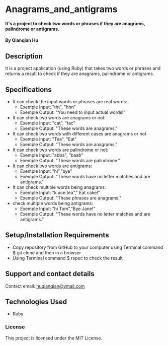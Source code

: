 # Anagrams_and_antigrams

#### It's a project to check two words or phrases if they are anagrams, palindrome or antigrams.

#### By Qianqian Hu

## Description
It is a project application (using Ruby) that takes two words or phrases and returns a result to check if they are anagrams, palindrome or antigrams.
## Specifications
* It can check the input words or phrases are real words:
  * Exemple Input: "tht", "hhn"
  * Exemple Output: "You need to input actual words!"
* It can check two words are anagrams or not:
  * Exemple Input: "cat", "tac"
  * Exemple Output: "These words are anagrams."
* It can check two words with different cases are anagrams or not
  * Exemple Input: "Tea", "Eat"
  * Exemple Output: "These words are anagrams."
* It can check two words are palindrome or not:
  * Exemple Input: "abba", "baab"
  * Exemple Output: "These words are palindrome."
* It can check two words are antigrams:
  * Exemple Input: "hi","bye"
  * Exemple Output: "These words have no letter matches and are antigrams."
* It can check multiple words being anagrams:
  * Exemple Input: "k ace tea"," Eat cake!"
  * Exemple Output: "These phrases are anagrams."
* check multiple words being antigrams:
  * Exemple Input: "hi Tom","Bye Jane!"
  * Exemple Output: "These words have no letter matches and are antigrams."

## Setup/Installation Requirements

* Copy repository from GitHub to your computer using Terminal command $ git clone and then in a browser
* Using Terminal command $ rspec to check the result

## Support and contact details

Contact email: huqianqian@ymail.com

## Technologies Used

* Ruby

### License

This project is licensed under the MIT License.

